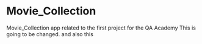 # Movie_Collection
Movie_Collection app related to the first project for the QA Academy
This is going to be changed.
and also this
